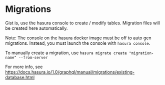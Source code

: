 # Migrations

Gist is, use the hasura console to create / modify tables. Migration files will be created here automatically.

Note: The console on the hasura docker image must be off to auto gen migrations. Instead, you must launch the console with `hasura console`.

To manually create a migration, use `hasura migrate create "migration-name" --from-server`

For more info, see https://docs.hasura.io/1.0/graphql/manual/migrations/existing-database.html
